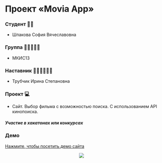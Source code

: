 # Проект «Movia App»

### Студент 👨‍🎓
- Шпакова София Вячеславовна
### Группа 👩‍🦰👨‍🦱🧑
- МКИС13
### Наставник 👩🏻‍🏫👨🏻‍🏫
- Трубчик Ирина Степановна
### Проект 💻
- Сайт. Выбор фильма с возможностью поиска. С использованием API кинопоиска. 

##### Участие в хакатонах или конкурсах

### Демо

<a href="https://department-of-media-technology-dstu.github.io/movie-app/">Нажмите, чтобы посетить демо сайта

<p align="center">
  <a href="https://department-of-media-technology-dstu.github.io/movie-app/">
    <img src="https://image.thum.io/get/maxAge/12/width/700/https://department-of-media-technology-dstu.github.io/movie-app/">
